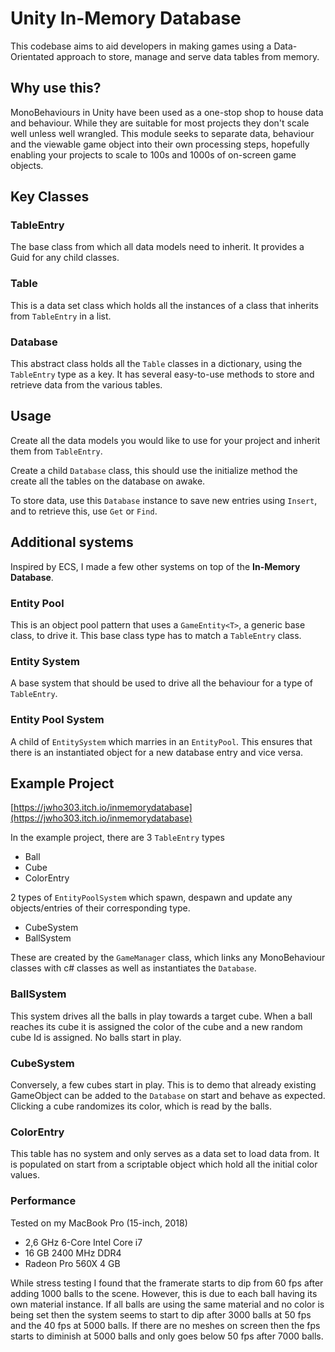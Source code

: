 # Unity In-Memory Database

This codebase aims to aid developers in making games using a Data-Orientated approach to store, manage and serve data tables from memory.

## Why use this?

MonoBehaviours in Unity have been used as a one-stop shop to house data and behaviour. While they are suitable for most projects they don't scale well unless well wrangled. This module seeks to separate data, behaviour and the viewable game object into their own processing steps, hopefully enabling your projects to scale to 100s and 1000s of on-screen game objects.

## Key Classes

### TableEntry

The base class from which all data models need to inherit. It provides a Guid for any child classes.

### Table

This is a data set class which holds all the instances of a class that inherits from `TableEntry` in a list.

### Database

This abstract class holds all the `Table` classes in a dictionary, using the `TableEntry` type as a key. It has several easy-to-use methods to store and retrieve data from the various tables.

## Usage

Create all the data models you would like to use for your project and inherit them from `TableEntry`.

Create a child `Database` class, this should use the initialize method the create all the tables on the database on awake.

To store data, use this `Database` instance to save new entries using `Insert`, and to retrieve this, use `Get` or `Find`.

## Additional systems

Inspired by ECS, I made a few other systems on top of the **In-Memory Database**.

### Entity Pool

This is an object pool pattern that uses a `GameEntity<T>`, a generic base class, to drive it. This base class type has to match a `TableEntry` class.

### Entity System

A base system that should be used to drive all the behaviour for a type of `TableEntry`.

### Entity Pool System

A child of `EntitySystem` which marries in an `EntityPool`. This ensures that there is an instantiated object for a new database entry and vice versa.

## Example Project

[https://jwho303.itch.io/inmemorydatabase](https://jwho303.itch.io/inmemorydatabase)

In the example project, there are 3 `TableEntry` types

- Ball
- Cube
- ColorEntry

2 types of `EntityPoolSystem` which spawn, despawn and update any objects/entries of their corresponding type.

- CubeSystem
- BallSystem

These are created by the `GameManager` class, which links any MonoBehaviour classes with c# classes as well as instantiates the `Database`.

### BallSystem

This system drives all the balls in play towards a target cube. When a ball reaches its cube it is assigned the color of the cube and a new random cube Id is assigned. No balls start in play.

### CubeSystem

Conversely, a few cubes start in play. This is to demo that already existing GameObject can be added to the `Database` on start and behave as expected. Clicking a cube randomizes its color, which is read by the balls.

### ColorEntry

This table has no system and only serves as a data set to load data from. It is populated on start from a scriptable object which hold all the initial color values.

### Performance

Tested on my MacBook Pro (15-inch, 2018)

- 2,6 GHz 6-Core Intel Core i7
- 16 GB 2400 MHz DDR4
- Radeon Pro 560X 4 GB

While stress testing I found that the framerate starts to dip from 60 fps after adding 1000 balls to the scene. However, this is due to each ball having its own material instance.
If all balls are using the same material and no color is being set then the system seems to start to dip after 3000 balls at 50 fps and the 40 fps at 5000 balls.
If there are no meshes on screen then the fps starts to diminish at 5000 balls and only goes below 50 fps after 7000 balls.